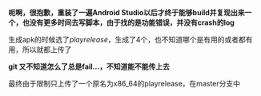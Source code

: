 **呃啊，很抱歉，重装了一遍Android Studio以后才终于能够build并复现出来一个，也没有更多时间去写脚本，由于找的是功能错误，并没有crash的log**

生成apk的时候选了*playrelease*，生成了4个，也不知道哪个是有用的或者都有用，所以就都上传了

**git 又不知道怎么了总是fail...，不知道能不能传上去**

最终由于限制只上传了一个原名为x86_64的playrelease，在master分支中
